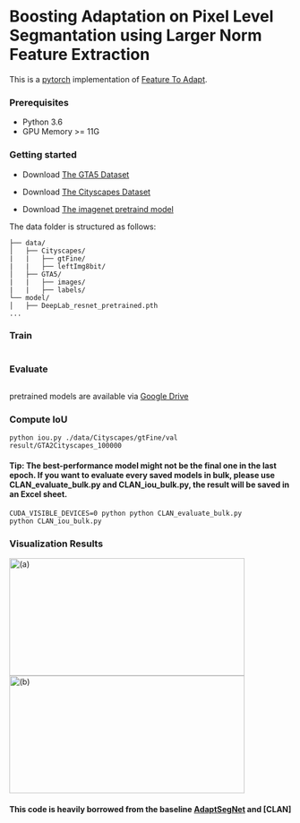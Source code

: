 # Boosting Adaptation on Pixel Level Segmantation using Larger Norm Feature Extraction
This is a [pytorch](http://pytorch.org/) implementation of [Feature To Adapt](http://openaccess.thecvf.com/content_CVPR_2019/papers/Luo_Taking_a_Closer_Look_at_Domain_Shift_Category-Level_Adversaries_for_CVPR_2019_paper.pdf).

### Prerequisites
- Python 3.6
- GPU Memory >= 11G

### Getting started

- Download [The GTA5 Dataset]( https://download.visinf.tu-darmstadt.de/data/from_games/ )

- Download [The Cityscapes Dataset]( https://www.cityscapes-dataset.com/ )

- Download [The imagenet pretraind model]( https://drive.google.com/open?id=13kjtX481LdtgJcpqD3oROabZyhGLSBm2 )

The data folder is structured as follows:
```
├── data/
│   ├── Cityscapes/     
|   |   ├── gtFine/
|   |   ├── leftImg8bit/
│   ├── GTA5/
|   |   ├── images/
|   |   ├── labels/			
└── model/
│   ├── DeepLab_resnet_pretrained.pth
...
```

### Train
```
```

### Evaluate
```

```
pretrained models are available via [Google Drive]( https://drive.google.com/open?id=1Hl7r6fIbNfyA9A8wGUJIMOwzXVQ61ik8 )

### Compute IoU
```
python iou.py ./data/Cityscapes/gtFine/val result/GTA2Cityscapes_100000
```

#### Tip: The best-performance model might not be the final one in the last epoch. If you want to evaluate every saved models in bulk, please use CLAN_evaluate_bulk.py and CLAN_iou_bulk.py, the result will be saved in an Excel sheet.
```
CUDA_VISIBLE_DEVICES=0 python python CLAN_evaluate_bulk.py
python CLAN_iou_bulk.py
```

### Visualization Results
<p align="left">
	<img src="https://github.com/RoyalVane/CLAN/blob/master/gifs/video_1.gif"  width="420" height="210" alt="(a)"/>

  <img src="https://github.com/RoyalVane/CLAN/blob/master/gifs/video_2.gif"  width="420" height="210" alt="(b)"/>
</p>


#### This code is heavily borrowed from the baseline [AdaptSegNet]( https://github.com/wasidennis/AdaptSegNet ) and [CLAN]

